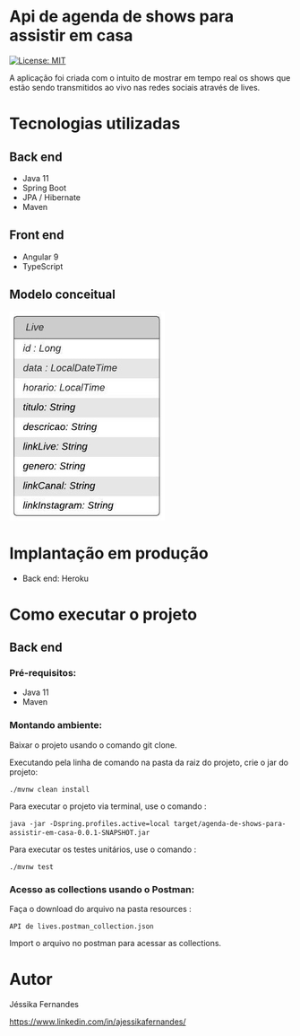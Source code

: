 # Api de agenda de shows para assistir em casa

[![License: MIT](https://img.shields.io/badge/License-MIT-green.svg)](https://github.com/ajessikafernandes/agenda-de-shows-para-assistir-em-casa/blob/main/LICENSE)

A aplicação foi criada com o intuito de mostrar em tempo real os shows  que estão sendo transmitidos ao vivo nas redes sociais através de lives.

# Tecnologias utilizadas
## Back end
- Java 11
- Spring Boot
- JPA / Hibernate
- Maven

## Front end
- Angular 9
- TypeScript

## Modelo conceitual
![Modelo Conceitual Live](https://github.com/ajessikafernandes/agenda-de-shows-para-assistir-em-casa/blob/develop/assets/Modelo%20conceitual%20-%20Live.jpeg)
# Implantação em produção
- Back end: Heroku

# Como executar o projeto

## Back end
### Pré-requisitos:

  - Java 11
  - Maven
  
### Montando ambiente:

Baixar o projeto usando o comando git clone.

Executando pela linha de comando na pasta da raiz do projeto, crie o jar do projeto:

```
./mvnw clean install
```

Para executar o projeto via terminal, use o comando :

```
java -jar -Dspring.profiles.active=local target/agenda-de-shows-para-assistir-em-casa-0.0.1-SNAPSHOT.jar
```

Para executar os testes unitários, use o comando :

```
./mvnw test
```

### Acesso as collections usando o Postman:

Faça o download do arquivo na pasta resources :
```
API de lives.postman_collection.json
```
Import o arquivo no postman para acessar as collections.

# Autor

Jéssika Fernandes

https://www.linkedin.com/in/ajessikafernandes/


